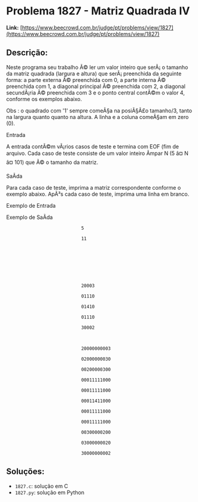 # Problema 1827 - Matriz Quadrada IV

**Link:** [https://www.beecrowd.com.br/judge/pt/problems/view/1827](https://www.beecrowd.com.br/judge/pt/problems/view/1827)

## Descrição:
Neste programa seu trabalho Ã© ler um valor inteiro que serÃ¡ o tamanho da matriz quadrada (largura e altura) que serÃ¡ preenchida da seguinte forma: a parte externa Ã© preenchida com 0, a parte interna Ã© preenchida com 1, a diagonal principal Ã© preenchida com 2, a diagonal secundÃ¡ria Ã© preenchida com 3 e o ponto central contÃ©m o valor 4, conforme os exemplos abaixo.


Obs
: o quadrado com '1' sempre comeÃ§a na posiÃ§Ã£o tamanho/3, tanto na largura quanto quanto na altura. A linha e a coluna comeÃ§am em zero (0).




Entrada




A entrada contÃ©m vÃ¡rios casos de teste e termina com 
EOF
 (fim de arquivo. Cada caso de teste consiste de um valor inteiro Ã­mpar 
N
 (5 â¤ 
N
 â¤ 101) que Ã© o tamanho da matriz.




SaÃ­da




Para cada caso de teste, imprima a matriz correspondente conforme o exemplo abaixo. ApÃ³s cada caso de teste, imprima uma linha em branco.












Exemplo de Entrada


Exemplo de SaÃ­da













                                5

                                11
                            







                                20003

                                01110

                                01410

                                01110

                                30002



                                20000000003

                                02000000030

                                00200000300

                                00011111000

                                00011111000

                                00011411000

                                00011111000

                                00011111000

                                00300000200

                                03000000020

                                30000000002

## Soluções:
- `1827.c`: solução em C
- `1827.py`: solução em Python
